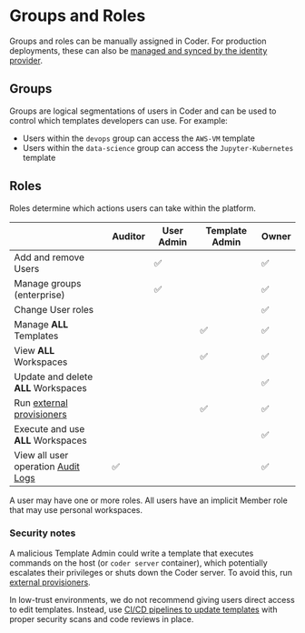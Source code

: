 # Groups and Roles

Groups and roles can be manually assigned in Coder. For production deployments,
these can also be [managed and synced by the identity provider](./idp-sync.md).

## Groups

Groups are logical segmentations of users in Coder and can be used to control
which templates developers can use. For example:

- Users within the `devops` group can access the `AWS-VM` template
- Users within the `data-science` group can access the `Jupyter-Kubernetes`
  template

## Roles

Roles determine which actions users can take within the platform.

|                                                                 | Auditor | User Admin | Template Admin | Owner |
| --------------------------------------------------------------- | ------- | ---------- | -------------- | ----- |
| Add and remove Users                                            |         | ✅         |                | ✅    |
| Manage groups (enterprise)                                      |         | ✅         |                | ✅    |
| Change User roles                                               |         |            |                | ✅    |
| Manage **ALL** Templates                                        |         |            | ✅             | ✅    |
| View **ALL** Workspaces                                         |         |            | ✅             | ✅    |
| Update and delete **ALL** Workspaces                            |         |            |                | ✅    |
| Run [external provisioners](../provisioners.md)                 |         |            | ✅             | ✅    |
| Execute and use **ALL** Workspaces                              |         |            |                | ✅    |
| View all user operation [Audit Logs](../security/audit-logs.md) | ✅      |            |                | ✅    |

A user may have one or more roles. All users have an implicit Member role that
may use personal workspaces.

### Security notes

A malicious Template Admin could write a template that executes commands on the
host (or `coder server` container), which potentially escalates their privileges
or shuts down the Coder server. To avoid this, run
[external provisioners](./provisioners.md).

In low-trust environments, we do not recommend giving users direct access to
edit templates. Instead, use
[CI/CD pipelines to update templates](../templates/managing-templates/change-management.md)
with proper security scans and code reviews in place.
